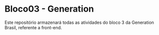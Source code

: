 # Bloco03 - Generation
Este repositório armazenará todas as atividades do bloco 3 da Generation Brasil, referente a front-end.
